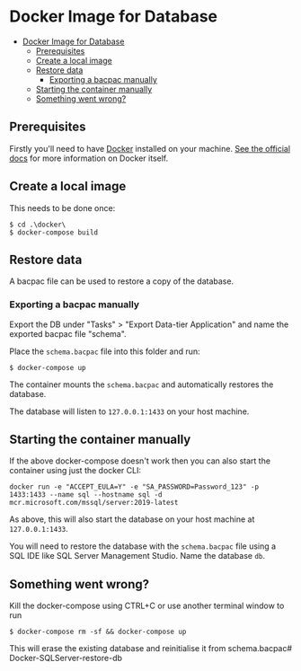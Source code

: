 # Docker Image for Database

- [Docker Image for Database](#docker-image-for-database)
  - [Prerequisites](#prerequisites)
  - [Create a local image](#create-a-local-image)
  - [Restore data](#restore-data)
    - [Exporting a bacpac manually](#exporting-a-bacpac-manually)
  - [Starting the container manually](#starting-the-container-manually)
  - [Something went wrong?](#something-went-wrong)

## Prerequisites

Firstly you'll need to have [Docker](https://www.docker.com/get-started/) installed on your machine. [See the official docs](https://docs.docker.com/) for more information on Docker itself.

## Create a local image

This needs to be done once:

```
$ cd .\docker\
$ docker-compose build
```

## Restore data

A bacpac file can be used to restore a copy of the database.

### Exporting a bacpac manually

Export the DB under "Tasks" > "Export Data-tier Application" and name the exported bacpac file "schema".

Place the `schema.bacpac` file into this folder and run:

```
$ docker-compose up
```

The container mounts the `schema.bacpac` and automatically restores the database.

The database will listen to `127.0.0.1:1433` on your host machine.

## Starting the container manually

If the above docker-compose doesn't work then you can also start the container using just the docker CLI:

```
docker run -e "ACCEPT_EULA=Y" -e "SA_PASSWORD=Password_123" -p 1433:1433 --name sql --hostname sql -d mcr.microsoft.com/mssql/server:2019-latest
```

As above, this will also start the database on your host machine at `127.0.0.1:1433`.

You will need to restore the database with the `schema.bacpac` file using a SQL IDE like SQL Server Management Studio. Name the database `db`.

## Something went wrong?

Kill the docker-compose using CTRL+C or use another terminal window to run

```
$ docker-compose rm -sf && docker-compose up
```

This will erase the existing database and reinitialise it from schema.bacpac# Docker-SQLServer-restore-db
